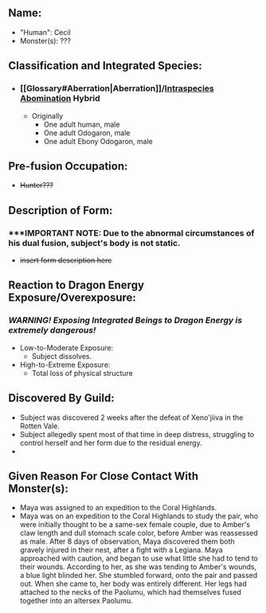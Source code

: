 ## Name:
- "Human": Cecil
- Monster(s): ???

## Classification and Integrated Species:
- ### [[Glossary#Aberration|Aberration]]/[Intraspecies Abomination](Concepts/Abomination.md) Hybrid
	- Originally
		- One adult human, male
		- One adult Odogaron, male
		- One adult Ebony Odogaron, male

## Pre-fusion Occupation:
- ~~Hunter???~~

## Description of Form:
### ***IMPORTANT NOTE: Due to the abnormal circumstances of his dual fusion, subject's body is not static.
- ~~insert form description here~~

## Reaction to Dragon Energy Exposure/Overexposure:
### ***WARNING! Exposing Integrated Beings to Dragon Energy is extremely dangerous!***
- Low-to-Moderate Exposure:
	- Subject dissolves.
- High-to-Extreme Exposure:
	- Total loss of physical structure

## Discovered By Guild:
- Subject was discovered 2 weeks after the defeat of Xeno'jiiva in the Rotten Vale.
- Subject allegedly spent most of that time in deep distress, struggling to control herself and her form due to the residual energy.
- 

## Given Reason For Close Contact With Monster(s):
- Maya was assigned to an expedition to the Coral Highlands.
- Maya was on an expedition to the Coral Highlands to study the pair, who were initially thought to be a same-sex female couple, due to Amber's claw length and dull stomach scale color, before Amber was reassessed as male. After 8 days of observation, Maya discovered them both gravely injured in their nest, after a fight with a Legiana.  Maya approached with caution, and began to use what little she had to tend to their wounds. According to her, as she was tending to Amber's wounds, a blue light blinded her. She stumbled forward, onto the pair and passed out.  When she came to, her body was entirely different. Her legs had attached to the necks of the Paolumu, which had themselves fused together into an altersex Paolumu.